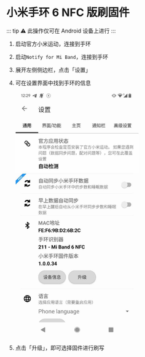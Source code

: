 # 小米手环 6 NFC 版刷固件
<p id="fXBBUEZJkhB3UP47rHnMoN">

::: tip ⚠️
此操作仅可在 Android 设备上进行
:::

</p>


1. 启动官方小米运动，连接到手环


1. 启动`Notify for Mi Band`，连接到手环


1. 展开左侧侧边栏，点击「设置」




1. 可在设置界面中找到手环的信息
	<p id="cM6zysiERYD9skVQRhcpJQ">
	
	<img src="./assets/image0.jpe" width="320.000000" height="640.000000">
	
	</p>


1. 点击「升级」，即可选择固件进行刷写


